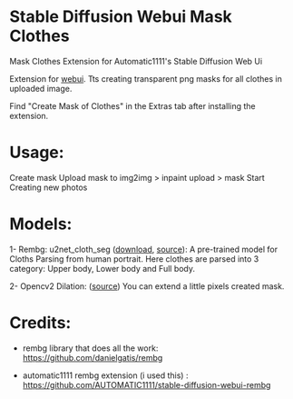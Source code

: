 # Stable Diffusion Webui Mask Clothes
Mask Clothes Extension for Automatic1111's Stable Diffusion Web Ui

Extension for [webui](https://github.com/AUTOMATIC1111/stable-diffusion-webui). Tts creating transparent png masks for all clothes in uploaded image.

Find "Create Mask of Clothes" in the Extras tab after installing the extension.

# Usage:

Create mask 
Upload mask to img2img > inpaint upload > mask
Start Creating new photos

# Models:

1- Rembg: u2net_cloth_seg ([download](https://github.com/danielgatis/rembg/releases/download/v0.0.0/u2net_cloth_seg.onnx), [source](https://github.com/levindabhi/cloth-segmentation)): A pre-trained model for Cloths Parsing from human portrait. Here clothes are parsed into 3 category: Upper body, Lower body and Full body.

2- Opencv2 Dilation: ([source](https://docs.opencv.org/3.4/db/df6/tutorial_erosion_dilatation.html)) You can extend a little pixels created mask.



# Credits:

- rembg library that does all the work: https://github.com/danielgatis/rembg

- automatic1111 rembg extension (i used this) : https://github.com/AUTOMATIC1111/stable-diffusion-webui-rembg
